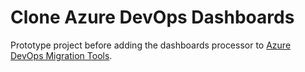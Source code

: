 # Clone Azure DevOps Dashboards

Prototype project before adding the dashboards processor to [Azure DevOps Migration Tools](https://github.com/nkdAgility/azure-devops-migration-tools).
